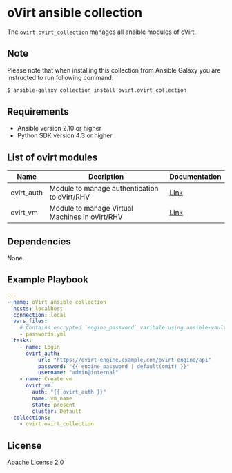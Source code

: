 oVirt ansible collection
====================================

The `ovirt.ovirt_collection` manages all ansible modules of oVirt.

Note
----
Please note that when installing this collection from Ansible Galaxy you are instructed to run following command:

```bash
$ ansible-galaxy collection install ovirt.ovirt_collection
```


Requirements
------------

 * Ansible version 2.10 or higher
 * Python SDK version 4.3 or higher

List of ovirt modules
--------------

| Name                           | Decription    | Documentation                                |
|--------------------------------|---------------|----------------------------------------------|
| ovirt_auth                     | Module to manage authentication to oVirt/RHV         |  [Link](https://docs.ansible.com/ansible/latest/modules/ovirt_auth_module.html#ovirt-auth-module) |
| ovirt_vm                       | Module to manage Virtual Machines in oVirt/RHV       |  [Link](https://docs.ansible.com/ansible/latest/modules/ovirt_vm_module.html#ovirt-vm-module) |

Dependencies
------------

None.

Example Playbook
----------------

```yaml
---
- name: oVirt ansible collection
  hosts: localhost
  connection: local
  vars_files:
    # Contains encrypted `engine_password` varibale using ansible-vault
    - passwords.yml
  tasks:
    - name: Login
      ovirt_auth:
          url: "https://ovirt-engine.example.com/ovirt-engine/api"
          password: "{{ engine_password | default(omit) }}"
          username: "admin@internal"
    - name: Create vm
      ovirt_vm:
        auth: "{{ ovirt_auth }}"
        name: vm_name
        state: present
        cluster: Default
  collections:
    - ovirt.ovirt_collection
```
License
-------

Apache License 2.0
